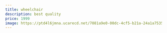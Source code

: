 ```yaml
---
title: wheelchair
description: best quality
price: 1999
image: https://ptd4l6jmna.ucarecd.net/7081a9e0-00dc-4cf5-b21a-24a1a7535367/
---
```

